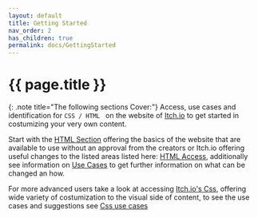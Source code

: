 ```yaml
---
layout: default
title: Getting Started
nav_order: 2
has_children: true
permalink: docs/GettingStarted
---
```


{{ page.title }}
======================

{: .note title="The following sections Cover:"}
Access, use cases and identification for `CSS / HTML ` on the website of [Itch.io](https://itch.io/) to get started in costumizing your very own content.

Start with the [HTML Section](HTML) offering the basics of the website that are available to use without an approval from the creators or Itch.io offering useful changes to the listed areas listed here: [HTML Access](HtmlAccess), additionally see information on [Use Cases](UseCasesHtml) to get further information on what can be changed an how.

For more advanced users take a look at accessing [Itch.io's Css](./CSS/CssAccess/), offering wide variety of costumization to the visual side of content, to see the use cases and suggestions see [Css use cases](./CSS/UseCasesCss/)

